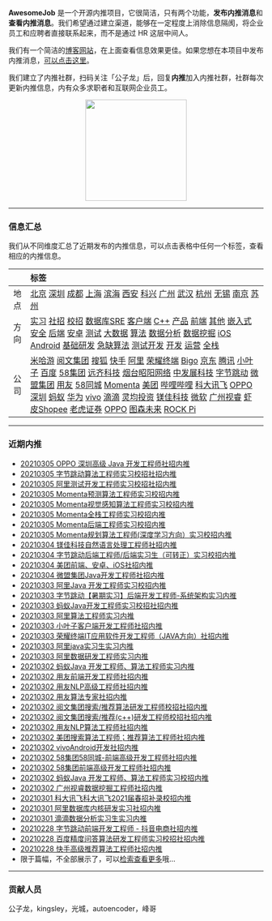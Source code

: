 
 

**AwesomeJob** 是一个开源内推项目，它很简洁，只有两个功能，**发布内推消息**和**查看内推消息**。我们希望通过建立渠道，能够在一定程度上消除信息隔阂，将企业员工和应聘者直接联系起来，而不是通过 HR 这层中间人。

我们有一个简洁的[博客网站](https://awesomejob.gitee.io/)，在上面查看信息效果更佳。如果您想在本项目中发布内推消息，[可以点击这里](https://wj.qq.com/s2/8043669/40c0)。

我们建立了内推社群，扫码关注「公子龙」后，回复**内推**加入内推社群，社群每次更新内推信息，内有众多求职者和互联网企业员工。

<div align=center><img src="https://img-blog.csdnimg.cn/20210306220847278.jpg?x-oss-process=type_ZmFuZ3poZW5naGVpdGk,shadow_10,text_aHR0cHM6Ly9ibG9nLmNzZG4ubmV0L0RvSmludGlhbg==,size_16,color_FFFFFF,t_70#pic_center" width="200"/></div>


--- 
### 信息汇总

我们从不同维度汇总了近期发布的内推信息，可以点击表格中任何一个标签，查看相应的内推信息。

||标签|
|:---:|:---|
|地点|[北京](https://awesomejob.gitee.io/tags/北京)  [深圳](https://awesomejob.gitee.io/tags/深圳)  [成都](https://awesomejob.gitee.io/tags/成都)  [上海](https://awesomejob.gitee.io/tags/上海)  [滨海](https://awesomejob.gitee.io/tags/滨海)  [西安](https://awesomejob.gitee.io/tags/西安)  [科兴](https://awesomejob.gitee.io/tags/科兴)  [广州](https://awesomejob.gitee.io/tags/广州)  [武汉](https://awesomejob.gitee.io/tags/武汉)  [杭州](https://awesomejob.gitee.io/tags/杭州)  [无锡](https://awesomejob.gitee.io/tags/无锡)  [南京](https://awesomejob.gitee.io/tags/南京)  [苏州](https://awesomejob.gitee.io/tags/苏州)|
|方向|[实习](https://awesomejob.gitee.io/series/实习)  [社招](https://awesomejob.gitee.io/series/社招)  [校招](https://awesomejob.gitee.io/series/校招)	[数据库SRE](https://awesomejob.gitee.io/categories/数据库sre)  [客户端](https://awesomejob.gitee.io/categories/客户端)  [C++](https://awesomejob.gitee.io/categories/c++)  [产品](https://awesomejob.gitee.io/categories/产品)  [前端](https://awesomejob.gitee.io/categories/前端)  [其他](https://awesomejob.gitee.io/categories/其他)  [嵌入式](https://awesomejob.gitee.io/categories/嵌入式)  [安全](https://awesomejob.gitee.io/categories/安全)  [后端](https://awesomejob.gitee.io/categories/后端)  [安卓](https://awesomejob.gitee.io/categories/安卓)  [测试](https://awesomejob.gitee.io/categories/测试)  [大数据](https://awesomejob.gitee.io/categories/大数据)  [算法](https://awesomejob.gitee.io/categories/算法)  [数据分析](https://awesomejob.gitee.io/categories/数据分析)  [数据挖掘](https://awesomejob.gitee.io/categories/数据挖掘)  [iOS](https://awesomejob.gitee.io/categories/ios)  [Android](https://awesomejob.gitee.io/categories/android)  [基础研发](https://awesomejob.gitee.io/categories/基础研发)  [急缺算法](https://awesomejob.gitee.io/categories/急缺算法)  [测试开发](https://awesomejob.gitee.io/categories/测试开发)  [开发](https://awesomejob.gitee.io/categories/开发)  [运营](https://awesomejob.gitee.io/categories/运营)  [全栈](https://awesomejob.gitee.io/categories/全栈)|
|公司|[米哈游](https://awesomejob.gitee.io/tags/米哈游)  [阅文集团](https://awesomejob.gitee.io/tags/阅文集团)  [搜狐](https://awesomejob.gitee.io/tags/搜狐)  [快手](https://awesomejob.gitee.io/tags/快手)  [阿里](https://awesomejob.gitee.io/tags/阿里)  [荣耀终端](https://awesomejob.gitee.io/tags/荣耀终端)  [Bigo](https://awesomejob.gitee.io/tags/bigo)  [京东](https://awesomejob.gitee.io/tags/京东)  [腾讯](https://awesomejob.gitee.io/tags/腾讯)  [小叶子](https://awesomejob.gitee.io/tags/小叶子)  [百度](https://awesomejob.gitee.io/tags/百度)  [58集团](https://awesomejob.gitee.io/tags/58集团)  [远齐科技](https://awesomejob.gitee.io/tags/远齐科技)  [烟台昭阳网络](https://awesomejob.gitee.io/tags/烟台昭阳网络)  [中发展科技](https://awesomejob.gitee.io/tags/中发展科技)  [字节跳动](https://awesomejob.gitee.io/tags/字节跳动)  [微盟集团](https://awesomejob.gitee.io/tags/微盟集团)  [用友](https://awesomejob.gitee.io/tags/用友)  [58同城](https://awesomejob.gitee.io/tags/58同城)  [Momenta](https://awesomejob.gitee.io/tags/momenta)  [美团](https://awesomejob.gitee.io/tags/美团)  [哔哩哔哩](https://awesomejob.gitee.io/tags/哔哩哔哩)  [科大讯飞](https://awesomejob.gitee.io/tags/科大讯飞)  [OPPO 深圳](https://awesomejob.gitee.io/tags/oppo-深圳)  [蚂蚁](https://awesomejob.gitee.io/tags/蚂蚁)  [华为](https://awesomejob.gitee.io/tags/华为)  [vivo](https://awesomejob.gitee.io/tags/vivo)  [滴滴](https://awesomejob.gitee.io/tags/滴滴)  [灵均投资](https://awesomejob.gitee.io/tags/灵均投资)  [镁佳科技](https://awesomejob.gitee.io/tags/镁佳科技)  [微软](https://awesomejob.gitee.io/tags/微软)  [广州视睿](https://awesomejob.gitee.io/tags/广州视睿)  [虾皮Shopee](https://awesomejob.gitee.io/tags/虾皮shopee)  [老虎证券](https://awesomejob.gitee.io/tags/老虎证券)  [OPPO](https://awesomejob.gitee.io/tags/oppo)  [图森未来](https://awesomejob.gitee.io/tags/图森未来)  [ROCK Pi](https://awesomejob.gitee.io/tags/rock-pi)|
--- 

### 近期内推 
- [20210305  OPPO 深圳高级 Java 开发工程师社招内推](https://awesomejob.gitee.io/posts/jobs/job_95)
- [20210305  字节跳动算法工程师实习校招社招内推](https://awesomejob.gitee.io/posts/jobs/job_94)
- [20210305  阿里测试开发工程师实习校招社招内推](https://awesomejob.gitee.io/posts/jobs/job_93)
- [20210305  Momenta预测算法工程师实习校招内推](https://awesomejob.gitee.io/posts/jobs/job_92)
- [20210305  Momenta视觉感知算法工程师实习校招内推](https://awesomejob.gitee.io/posts/jobs/job_91)
- [20210305  Momenta全栈工程师实习校招内推](https://awesomejob.gitee.io/posts/jobs/job_90)
- [20210305  Momenta后端工程师实习校招内推](https://awesomejob.gitee.io/posts/jobs/job_89)
- [20210305  Momenta规划算法工程师(深度学习方向）实习校招内推](https://awesomejob.gitee.io/posts/jobs/job_88)
- [20210304  镁佳科技自然语言处理工程师社招内推](https://awesomejob.gitee.io/posts/jobs/job_87)
- [20210304  字节跳动后端工程师/后端实习生（可转正）实习校招内推](https://awesomejob.gitee.io/posts/jobs/job_86)
- [20210304  美团前端、安卓、iOS社招内推](https://awesomejob.gitee.io/posts/jobs/job_85)
- [20210304  微盟集团Java开发工程师社招内推](https://awesomejob.gitee.io/posts/jobs/job_84)
- [20210303  阿里Java 开发工程师实习校招内推](https://awesomejob.gitee.io/posts/jobs/job_83)
- [20210303  字节跳动【暑期实习】后端开发工程师-系统架构实习内推](https://awesomejob.gitee.io/posts/jobs/job_82)
- [20210303  蚂蚁Java开发工程师实习校招社招内推](https://awesomejob.gitee.io/posts/jobs/job_81)
- [20210303  阿里算法工程师实习内推](https://awesomejob.gitee.io/posts/jobs/job_80)
- [20210303  小叶子客户端开发工程师社招内推](https://awesomejob.gitee.io/posts/jobs/job_79)
- [20210303  荣耀终端IT应用软件开发工程师（JAVA方向）社招内推](https://awesomejob.gitee.io/posts/jobs/job_78)
- [20210303  阿里java实习生实习内推](https://awesomejob.gitee.io/posts/jobs/job_77)
- [20210303  阿里数据研发工程师实习内推](https://awesomejob.gitee.io/posts/jobs/job_76)
- [20210302  蚂蚁Java 开发工程师、算法工程师实习内推](https://awesomejob.gitee.io/posts/jobs/job_75)
- [20210302  用友前端开发工程师社招内推](https://awesomejob.gitee.io/posts/jobs/job_74)
- [20210302  用友NLP高级工程师社招内推](https://awesomejob.gitee.io/posts/jobs/job_73)
- [20210302  用友算法专家社招内推](https://awesomejob.gitee.io/posts/jobs/job_72)
- [20210302  阅文集团搜索/推荐算法研发工程师校招社招内推](https://awesomejob.gitee.io/posts/jobs/job_71)
- [20210302  阅文集团搜索/推荐(c++)研发工程师校招社招内推](https://awesomejob.gitee.io/posts/jobs/job_70)
- [20210302  用友NLP算法工程师社招内推](https://awesomejob.gitee.io/posts/jobs/job_69)
- [20210302  美团搜索算法工程师；推荐算法工程师社招内推](https://awesomejob.gitee.io/posts/jobs/job_68)
- [20210302  vivoAndroid开发社招内推](https://awesomejob.gitee.io/posts/jobs/job_67)
- [20210302  58集团58同城-前端高级开发工程师社招内推](https://awesomejob.gitee.io/posts/jobs/job_66)
- [20210302  58集团前端高级开发工程师社招内推](https://awesomejob.gitee.io/posts/jobs/job_65)
- [20210302  蚂蚁Java 开发工程师、算法工程师实习校招内推](https://awesomejob.gitee.io/posts/jobs/job_64)
- [20210302  广州视睿数据挖掘工程师社招内推](https://awesomejob.gitee.io/posts/jobs/job_63)
- [20210301  科大讯飞科大讯飞2021届春招补录校招内推](https://awesomejob.gitee.io/posts/jobs/job_62)
- [20210301  阿里数据库内核研发实习社招内推](https://awesomejob.gitee.io/posts/jobs/job_61)
- [20210301  滴滴数据分析实习生实习内推](https://awesomejob.gitee.io/posts/jobs/job_60)
- [20210228  字节跳动前端开发工程师 - 抖音电商社招内推](https://awesomejob.gitee.io/posts/jobs/job_59)
- [20210228  百度精度问答算法研发工程师实习校招社招内推](https://awesomejob.gitee.io/posts/jobs/job_58)
- [20210228  快手高级推荐算法工程师社招内推](https://awesomejob.gitee.io/posts/jobs/job_57)
- 限于篇幅，不全部展示了，可以[检索查看更多](https://awesomejob.gitee.io/)哦...
--- 
### 贡献人员
公子龙，kingsley，光城，autoencoder，峰哥